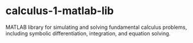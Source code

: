 # calculus-1-matlab-lib
MATLAB library for simulating and solving fundamental calculus problems, including symbolic differentiation, integration, and equation solving.
